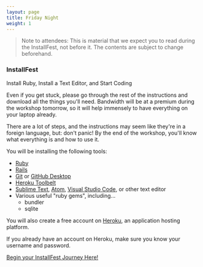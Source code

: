 ```yaml
---
layout: page
title: Friday Night
weight: 1
---
```


> Note to attendees: This is material that we expect you to read during the InstallFest, not before it. The contents are subject to change beforehand.


### InstallFest

Install Ruby, Install a Text Editor, and Start Coding

Even if you get stuck, please go through the rest of the instructions and download all the things you'll need. Bandwidth will be at a premium during the workshop tomorrow, so it will help immensely to have everything on your laptop already.

There are a lot of steps, and the instructions may seem like they're in a foreign language, but: don't panic! By the end of the workshop, you'll know what everything is and how to use it.

You will be installing the following tools:

- [Ruby](https://www.ruby-lang.org/en/)
- [Rails](http://rubyonrails.org/)
- [Git](https://git-scm.com/) or [GitHub Desktop](https://desktop.github.com/)
- [Heroku Toolbelt](https://toolbelt.heroku.com/)
- [Sublime Text](https://www.sublimetext.com/), [Atom](https://atom.io/), [Visual Studio Code](https://code.visualstudio.com/), or other text editor
- Various useful "ruby gems", including...
  - bundler
  - sqlite

You will also create a free account on [Heroku](https://www.heroku.com/), an application hosting platform.

If you already have an account on Heroku, make sure you know your username and password.

<a href="http://docs.railsbridge.org/installfest/choose_your_operating_system?back=installfest" class="btn btn-success">Begin your InstallFest Journey Here!</a>

